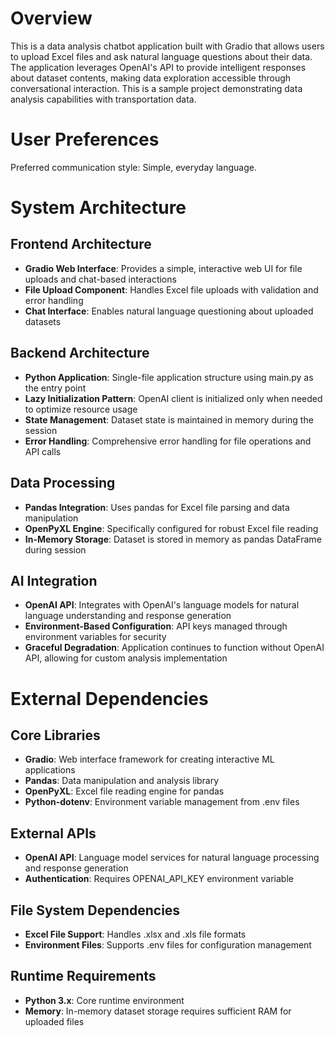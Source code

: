 # Overview

This is a data analysis chatbot application built with Gradio that allows users to upload Excel files and ask natural language questions about their data. The application leverages OpenAI's API to provide intelligent responses about dataset contents, making data exploration accessible through conversational interaction. This is a sample project demonstrating data analysis capabilities with transportation data.

# User Preferences

Preferred communication style: Simple, everyday language.

# System Architecture

## Frontend Architecture
- **Gradio Web Interface**: Provides a simple, interactive web UI for file uploads and chat-based interactions
- **File Upload Component**: Handles Excel file uploads with validation and error handling
- **Chat Interface**: Enables natural language questioning about uploaded datasets

## Backend Architecture
- **Python Application**: Single-file application structure using main.py as the entry point
- **Lazy Initialization Pattern**: OpenAI client is initialized only when needed to optimize resource usage
- **State Management**: Dataset state is maintained in memory during the session
- **Error Handling**: Comprehensive error handling for file operations and API calls

## Data Processing
- **Pandas Integration**: Uses pandas for Excel file parsing and data manipulation
- **OpenPyXL Engine**: Specifically configured for robust Excel file reading
- **In-Memory Storage**: Dataset is stored in memory as pandas DataFrame during session

## AI Integration
- **OpenAI API**: Integrates with OpenAI's language models for natural language understanding and response generation
- **Environment-Based Configuration**: API keys managed through environment variables for security
- **Graceful Degradation**: Application continues to function without OpenAI API, allowing for custom analysis implementation

# External Dependencies

## Core Libraries
- **Gradio**: Web interface framework for creating interactive ML applications
- **Pandas**: Data manipulation and analysis library
- **OpenPyXL**: Excel file reading engine for pandas
- **Python-dotenv**: Environment variable management from .env files

## External APIs
- **OpenAI API**: Language model services for natural language processing and response generation
- **Authentication**: Requires OPENAI_API_KEY environment variable

## File System Dependencies
- **Excel File Support**: Handles .xlsx and .xls file formats
- **Environment Files**: Supports .env files for configuration management

## Runtime Requirements
- **Python 3.x**: Core runtime environment
- **Memory**: In-memory dataset storage requires sufficient RAM for uploaded files